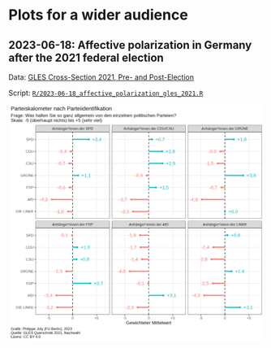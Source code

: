 # Plots for a wider audience

## 2023-06-18: Affective polarization in Germany after the 2021 federal election

Data: [GLES Cross-Section 2021, Pre- and Post-Election](https://search.gesis.org/research_data/ZA7702)

Script: [`R/2023-06-18_affective_polarization_gles_2021.R`](R/2023-06-18_affective_polarization_gles_2021.R)

![](figures/2023-06-18_affective_polarization_gles_2021.png)

